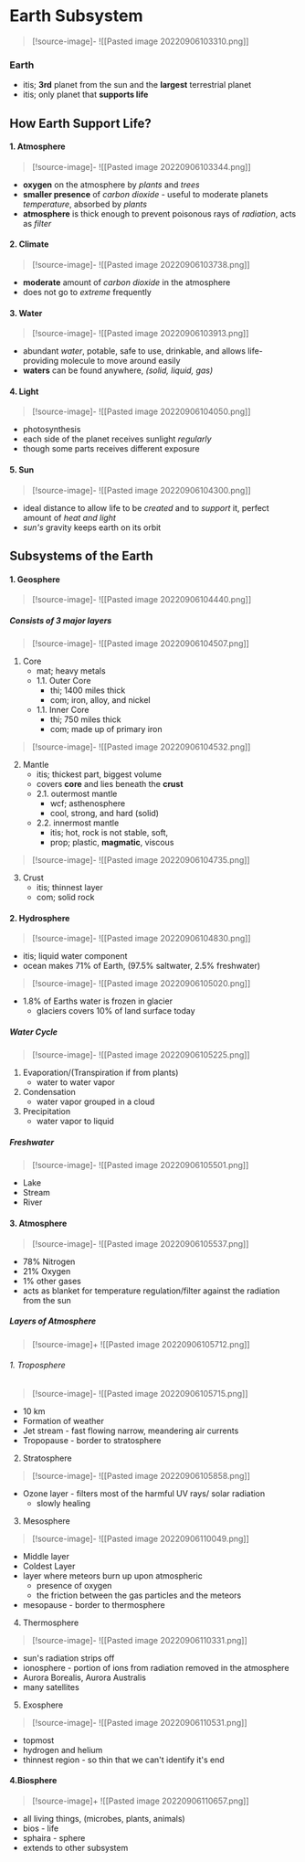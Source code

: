  
# Earth Subsystem   
> [!source-image]-
![[Pasted image 20220906103310.png]]

### Earth
- itis; **3rd** planet from the sun and the **largest** terrestrial planet
- itis; only planet that **supports life**

## **How Earth Support Life?**
#### 1. Atmosphere   
> [!source-image]-
![[Pasted image 20220906103344.png]]
- **oxygen** on the atmosphere by *plants* and *trees*
- **smaller presence** of *carbon dioxide* - useful to moderate planets *temperature*, absorbed by *plants*
- **atmosphere** is thick enough to prevent poisonous rays of *radiation*, acts as *filter*

#### 2. Climate  
> [!source-image]-
![[Pasted image 20220906103738.png]]
- **moderate** amount of *carbon dioxide* in the atmosphere
- does not go to *extreme* frequently

#### 3. Water  
> [!source-image]-
![[Pasted image 20220906103913.png]]
- abundant *water*, potable, safe to use, drinkable, and allows life-providing molecule to move around easily
- **waters** can be found anywhere, *(solid, liquid, gas)*

#### 4. Light 
> [!source-image]-
![[Pasted image 20220906104050.png]]
- photosynthesis
- each side of the planet receives sunlight *regularly*
- though some parts receives different exposure

#### 5. Sun
> [!source-image]-
![[Pasted image 20220906104300.png]]
- ideal distance to allow life to be *created* and to *support* it, perfect amount of *heat and light*
- *sun's* gravity keeps earth on its orbit

## Subsystems of the Earth
#### 1. Geosphere 
> [!source-image]-
![[Pasted image 20220906104440.png]]
##### Consists of 3 major layers
> [!source-image]-
![[Pasted image 20220906104507.png]]
1. Core
	- mat; heavy metals
	- 1.1. Outer Core
		- thi; 1400 miles thick
		- com; iron, alloy, and nickel
	- 1.1. Inner Core
		- thi; 750 miles thick
		- com; made up of primary iron

> [!source-image]-
![[Pasted image 20220906104532.png]]
2. Mantle
	- itis; thickest part, biggest volume
	- covers **core** and lies beneath the **crust**
	- 2.1. outermost mantle
		- wcf; asthenosphere
		- cool, strong, and hard (solid)
	- 2.2. innermost mantle
		- itis; hot, rock is not stable, soft,
		- prop; plastic, **magmatic**, viscous

> [!source-image]-
![[Pasted image 20220906104735.png]]
3. Crust
	- itis; thinnest layer
	- com; solid rock

#### 2. Hydrosphere
> [!source-image]-
![[Pasted image 20220906104830.png]]
- itis; liquid water component
- ocean makes 71% of Earth, (97.5% saltwater, 2.5% freshwater)
> [!source-image]-
![[Pasted image 20220906105020.png]]
- 1.8% of Earths water is frozen in glacier
	- glaciers covers 10% of land surface today 

##### Water Cycle
> [!source-image]-
![[Pasted image 20220906105225.png]]
1. Evaporation/(Transpiration if from plants)
	- water to water vapor
2. Condensation
	- water vapor grouped in a cloud
3. Precipitation
	- water vapor to liquid

##### **Freshwater**
> [!source-image]-
![[Pasted image 20220906105501.png]]
- Lake
- Stream
- River

#### 3. Atmosphere
> [!source-image]-
![[Pasted image 20220906105537.png]]
- 78% Nitrogen
- 21% Oxygen
- 1% other gases
- acts as blanket for temperature regulation/filter against the radiation from the sun

##### **Layers of Atmosphere**
> [!source-image]+
![[Pasted image 20220906105712.png]]

###### 1. Troposphere
> [!source-image]-
![[Pasted image 20220906105715.png]]
- 10 km
- Formation of weather
- Jet stream - fast flowing narrow, meandering air currents
- Tropopause - border to stratosphere

2. Stratosphere
> [!source-image]-
![[Pasted image 20220906105858.png]]
- Ozone layer - filters most of the harmful UV rays/ solar radiation
	- slowly healing 

3. Mesosphere
> [!source-image]-
![[Pasted image 20220906110049.png]]
- Middle layer
- Coldest Layer
- layer where meteors burn up upon atmospheric
	- presence of oxygen
	- the friction between the gas particles and the meteors
- mesopause - border to thermosphere

4. Thermosphere
> [!source-image]-
![[Pasted image 20220906110331.png]]
- sun's radiation strips off
- ionosphere - portion of ions from radiation removed in the atmosphere
- Aurora Borealis, Aurora Australis
- many satellites

5. Exosphere
> [!source-image]-
![[Pasted image 20220906110531.png]]
- topmost
- hydrogen and helium
- thinnest region - so thin that we can't identify it's end

#### 4.Biosphere
> [!source-image]+
![[Pasted image 20220906110657.png]]
- all living things, (microbes, plants, animals)
- bios - life
- sphaira - sphere
- extends to other subsystem
